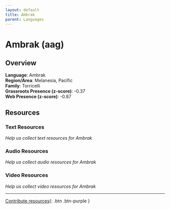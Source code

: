 ```yaml
---
layout: default
title: Ambrak
parent: Languages
---
```


# Ambrak (aag)

## Overview

**Language**: Ambrak  
**Region/Area**: Melanesia, Pacific  
**Family**: Torricelli  
**Grassroots Presence (z-score)**: -0.37  
**Web Presence (z-score)**: -0.87  

## Resources

### Text Resources
*Help us collect text resources for Ambrak*

### Audio Resources
*Help us collect audio resources for Ambrak*

### Video Resources
*Help us collect video resources for Ambrak*

---

[Contribute resources](https://forms.office.com/e/1SfLJx3u1r){: .btn .btn-purple }

